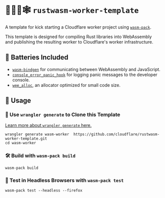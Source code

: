 # 👷‍♀️🦀🕸️ `rustwasm-worker-template`

A template for kick starting a Cloudflare worker project using
[`wasm-pack`](https://github.com/rustwasm/wasm-pack).

This template is designed for compiling Rust libraries into WebAssembly and
publishing the resulting worker to Cloudflare's worker infrastructure.

## 🔋 Batteries Included

* [`wasm-bindgen`](https://github.com/rustwasm/wasm-bindgen) for communicating
  between WebAssembly and JavaScript.
* [`console_error_panic_hook`](https://github.com/rustwasm/console_error_panic_hook)
  for logging panic messages to the developer console.
* [`wee_alloc`](https://github.com/rustwasm/wee_alloc), an allocator optimized
  for small code size.

## 🚴 Usage

### 🐑 Use `wrangler generate` to Clone this Template

[Learn more about `wrangler generate` here.](https://github.com/cloudflare/wrangler)

```
wrangler generate wasm-worker  https://github.com/cloudflare/rustwasm-worker-template.git
cd wasm-worker
```

### 🛠️ Build with `wasm-pack build`

```
wasm-pack build
```

### 🔬 Test in Headless Browsers with `wasm-pack test`

```
wasm-pack test --headless --firefox
```
